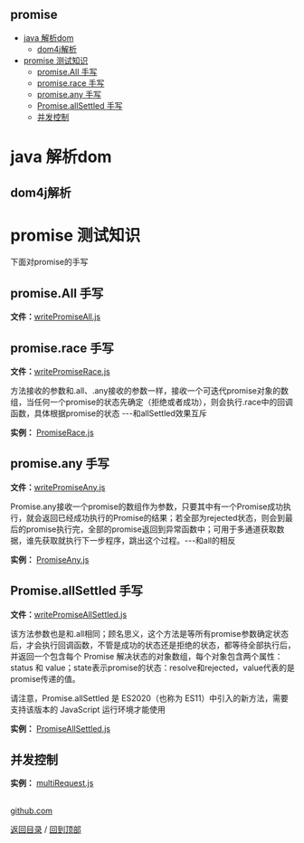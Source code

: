 <!--
 * @Date: 2024-03-08 16:29:41
 * @LastEditors: likai 2806699104@qq.com
 * @LastEditTime: 2024-06-26 17:49:04
 * @FilePath: \cshiDemo\promise\promise.md
 * @Description: Do not edit
-->


##  promise
<!-- TOC -->

- [java 解析dom](#java-解析dom)
  - [dom4j解析](#dom4j解析)
- [promise 测试知识](#promise-测试知识)
  - [promise.All 手写](#promiseall-手写)
  - [promise.race 手写](#promiserace-手写)
  - [promise.any 手写](#promiseany-手写)
  - [Promise.allSettled 手写](#promiseallsettled-手写)
  - [并发控制](#并发控制)

<!-- /TOC -->




# java 解析dom 
## dom4j解析


# promise 测试知识 
<span id="jump">下面对promise的手写</span>

## promise.All 手写
**文件：**[writePromiseAll.js](./Handwritten/writePromiseAll.js)

## promise.race 手写
**文件：**[writePromiseRace.js](./Handwritten/writePromiseRace.js)

方法接收的参数和.all、.any接收的参数一样，接收一个可迭代promise对象的数组，当任何一个promise的状态先确定（拒绝或者成功），则会执行.race中的回调函数，具体根据promise的状态 ---和allSettled效果互斥
<br>

**实例：** [PromiseRace.js](./PromiseRace.js)


## promise.any 手写

**文件：**[writePromiseAny.js](./Handwritten/writePromiseAny.js)

Promise.any接收一个promise的数组作为参数，只要其中有一个Promise成功执行，就会返回已经成功执行的Promise的结果；若全部为rejected状态，则会到最后的promise执行完，全部的promise返回到异常函数中；可用于多通道获取数据，谁先获取就执行下一步程序，跳出这个过程。---和all的相反
<br>

**实例：** [PromiseAny.js](./promiseAny.js)

## Promise.allSettled 手写

**文件：**[writePromiseAllSettled.js](./Handwritten/writePromiseAllSettled.js)

该方法参数也是和.all相同；顾名思义，这个方法是等所有promise参数确定状态后，才会执行回调函数，不管是成功的状态还是拒绝的状态，都等待全部执行后，并返回一个包含每个 Promise 解决状态的对象数组，每个对象包含两个属性：status 和 value；state表示promise的状态：resolve和rejected，value代表的是promise传递的值。

请注意，Promise.allSettled 是 ES2020（也称为 ES11）中引入的新方法，需要支持该版本的 JavaScript 运行环境才能使用
<br>

**实例：** [PromiseAllSettled.js](./PromiseAllSettled.js)

## 并发控制
**实例：** [multiRequest.js](./Handwritten/multiRequest.js)


<br>
<a href="https://github.com/BackMountainDevil/The-C-Programming-Language#the-c-programming-language">github.com</a>

[返回目录](.././README.md) / [回到顶部](#jump)

